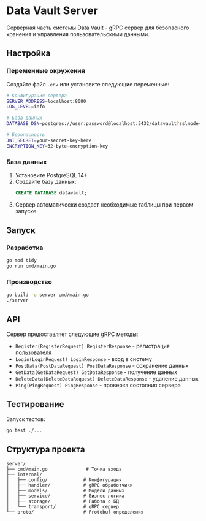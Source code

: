 # Data Vault Server

Серверная часть системы Data Vault - gRPC сервер для безопасного хранения и управления пользовательскими данными.

## Настройка

### Переменные окружения

Создайте файл `.env` или установите следующие переменные:

```bash
# Конфигурация сервера
SERVER_ADDRESS=localhost:8080
LOG_LEVEL=info

# База данных
DATABASE_DSN=postgres://user:password@localhost:5432/datavault?sslmode=disable

# Безопасность
JWT_SECRET=your-secret-key-here
ENCRYPTION_KEY=32-byte-encryption-key
```

### База данных

1. Установите PostgreSQL 14+
2. Создайте базу данных:
   ```sql
   CREATE DATABASE datavault;
   ```
3. Сервер автоматически создаст необходимые таблицы при первом запуске

## Запуск

### Разработка

```bash
go mod tidy
go run cmd/main.go
```

### Производство

```bash
go build -o server cmd/main.go
./server
```

## API

Сервер предоставляет следующие gRPC методы:

- `Register(RegisterRequest) RegisterResponse` - регистрация пользователя
- `Login(LoginRequest) LoginResponse` - вход в систему
- `PostData(PostDataRequest) PostDataResponse` - сохранение данных
- `GetData(GetDataRequest) GetDataResponse` - получение данных
- `DeleteData(DeleteDataRequest) DeleteDataResponse` - удаление данных
- `Ping(PingRequest) PingResponse` - проверка состояния сервера

## Тестирование

Запуск тестов:

```bash
go test ./...
```

## Структура проекта

```
server/
├── cmd/main.go              # Точка входа
├── internal/
│   ├── config/             # Конфигурация
│   ├── handler/            # gRPC обработчики
│   ├── models/             # Модели данных
│   ├── service/            # Бизнес-логика
│   ├── storage/            # Работа с БД
│   └── transport/          # gRPC сервер
└── proto/                  # Protobuf определения
```